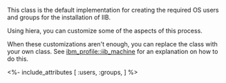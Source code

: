 This class is the default implementation for creating the required OS users and groups for the installation of IIB.

Using hiera, you can customize some of the aspects of this process.

When these customizations aren't enough, you can replace the class with your own class. See [ibm_profile::iib_machine](./iib_machine.html) for an explanation on how to do this.

<%- include_attributes [
  :users,
  :groups,
] %>
